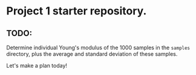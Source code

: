 # Project 1 starter repository.

## TODO:
Determine individual Young's modulus of the 1000 samples in the `samples` directory, plus the average and standard deviation of these samples.


Let's make a plan today!
